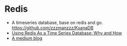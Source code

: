 # Redis

- A timeseries database, base on redis and go. https://github.com/zzzmanzzz/KsanaDB
- [Using Redis As a Time Series Database: Why and How](http://files.meetup.com/19025268/Redis-Labs-Using-Redis-as-a-Time-Series-Database-1215.pdf)
- [A medium blog](https://medium.com/@markuman/redis-time-series-63f3442bb09d#.jc4162vqo)

